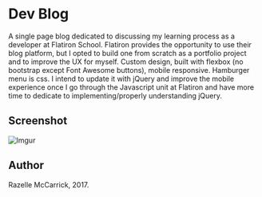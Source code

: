 # Dev Blog

A single page blog dedicated to discussing my learning process as a developer at Flatiron School. Flatiron provides the opportunity to use their blog platform, but I opted to build one from scratch as a portfolio project and to improve the UX for myself. Custom design, built with flexbox (no bootstrap except Font Awesome buttons), mobile responsive. Hamburger menu is css. I intend to update it with jQuery and improve the mobile experience once I go through the Javascript unit at Flatiron and have more time to dedicate to implementing/properly understanding jQuery.

## Screenshot

![Imgur](https://i.imgur.com/78vmNRB.jpg)

## Author 

Razelle McCarrick, 2017.
